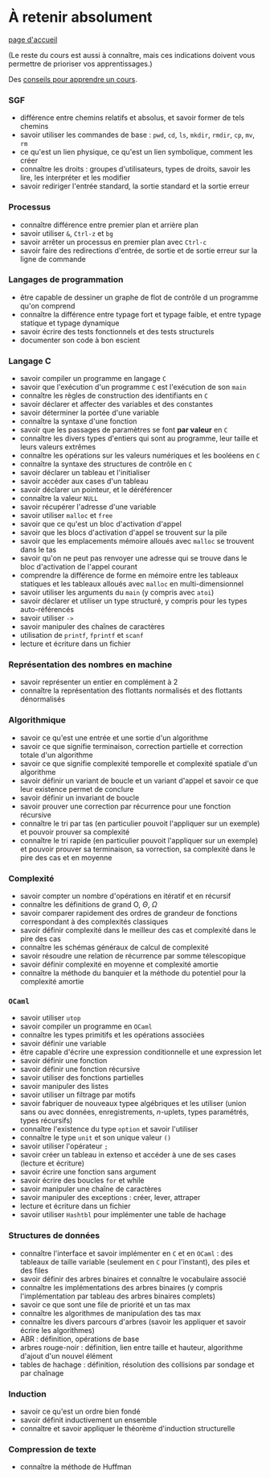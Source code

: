 # À retenir absolument

[page d'accueil](https://ineskkk.github.io/mp2i-pv/)

(Le reste du cours est aussi à connaître, mais ces indications doivent
vous permettre de prioriser vos apprentissages.)

Des [conseils pour apprendre un cours](https://www.youtube.com/watch?v=RVB3PBPxMWg).

### SGF

* différence entre chemins relatifs et absolus, et savoir former de
    tels chemins
* savoir utiliser les commandes de base : `pwd`, `cd`, `ls`,
  `mkdir`, `rmdir`, `cp`, `mv`, `rm`
* ce qu'est un lien physique, ce qu'est un lien symbolique, comment
  les créer
* connaître les droits : groupes d'utilisateurs, types de droits,
  savoir les lire, les interpréter et les modifier
* savoir rediriger l'entrée standard, la sortie standard et la sortie
  erreur

### Processus

* connaître différence entre premier plan et arrière plan
* savoir utiliser `&`, `Ctrl-z` et `bg`
* savoir arrêter un processus en premier plan avec `Ctrl-c`
* savoir faire des redirections d'entrée, de sortie et de sortie
  erreur sur la ligne de commande

### Langages de programmation

* être capable de dessiner un graphe de flot de contrôle d
un programme qu'on comprend
* connaître la différence entre typage fort et typage faible, et entre
  typage statique et typage dynamique
* savoir écrire des tests fonctionnels et des tests structurels
* documenter son code à bon escient

### Langage C

* savoir compiler un programme en langage `C`
* savoir que l'exécution d'un programme `C` est l'exécution de son
  `main`
* connaître les règles de construction des identifiants en `C`
* savoir déclarer et affecter des variables et des constantes
* savoir déterminer la portée d'une variable
* connaître la syntaxe d'une fonction
* savoir que les passages de paramètres se font **par valeur** en `C`
* connaître les divers types d'entiers qui sont au programme, leur
  taille et leurs valeurs extrêmes
* connaître les opérations sur les valeurs numériques et les booléens
  en `C`
* connaître la syntaxe des structures de contrôle en `C`
* savoir déclarer un tableau et l'initialiser
* savoir accéder aux cases d'un tableau
* savoir déclarer un pointeur, et le déréférencer
* connaître la valeur `NULL`
* savoir récupérer l'adresse d'une variable
* savoir utiliser `malloc` et `free`
* savoir que ce qu'est un bloc d'activation d'appel
* savoir que les blocs d'activation d'appel se trouvent sur la pile
* savoir que les emplacements mémoire alloués avec `malloc` se
  trouvent dans le tas
* savoir qu'on ne peut pas renvoyer une adresse qui se trouve dans le
  bloc d'activation de l'appel courant
* comprendre la différence de forme en mémoire entre les tableaux
  statiques et les tableaux alloués avec `malloc` en
  multi-dimensionnel
* savoir utiliser les arguments du `main` (y compris avec `atoi`)
* savoir déclarer et utiliser un type structuré, y compris pour les
  types auto-référencés
* savoir utiliser `->`
* savoir manipuler des chaînes de caractères
* utilisation de `printf`, `fprintf` et `scanf`
* lecture et écriture dans un fichier

### Représentation des nombres en machine

* savoir représenter un entier en complément à 2
* connaître la représentation des flottants normalisés et des
  flottants dénormalisés

### Algorithmique
* savoir ce qu'est une entrée et une sortie d'un algorithme
* savoir ce que signifie terminaison, correction partielle et
  correction totale d'un algorithme
* savoir ce que signifie complexité temporelle et complexité spatiale
  d'un algorithme
* savoir définir un variant de boucle et un variant d'appel et savoir
  ce que leur existence permet de conclure
* savoir définir un invariant de boucle
* savoir prouver une correction par récurrence pour une fonction
  récursive
* connaître le tri par tas (en particulier pouvoit l'appliquer sur un
  exemple) et pouvoir prouver sa complexité
* connaître le tri rapide (en particulier pouvoit l'appliquer sur un
  exemple) et pouvoir prouver sa terminaison, sa vorrection, sa
  complexité dans le pire des cas et en moyenne

### Complexité
* savoir compter un nombre d'opérations en itératif et en récursif
* connaître les définitions de grand O, $\Theta$, $\Omega$
* savoir comparer rapidement des ordres de grandeur de fonctions
  correspondant à des complexités classiques
* savoir définir complexité dans le meilleur des cas et complexité
  dans le pire des cas
* connaître les schémas généraux de calcul de complexité
* savoir résoudre une relation de récurrence par somme télescopique
* savoir définir complexité en moyenne et complexité amortie
* connaître la méthode du banquier et la méthode du potentiel pour la
  complexité amortie

### `OCaml`
* savoir utiliser `utop`
* savoir compiler un programme en `OCaml`
* connaître les types primitifs et les opérations associées
* savoir définir une variable
* être capable d'écrire une expression conditionnelle et une
  expression let
* savoir définir une fonction
* savoir définir une fonction récursive
* savoir utiliser des fonctions partielles
* savoir manipuler des listes
* savoir utiliser un filtrage par motifs
* savoir fabriquer de nouveaux typee algébriques et les utiliser
  (union sans ou avec données, enregistrements, $n$-uplets, types
  paramétrés, types récursifs)
* connaître l'existence du type `option` et savoir l'utiliser
* connaître le type `unit` et son unique valeur `()`
* savoir utiliser l'opérateur `;`
* savoir créer un tableau in extenso et accéder à une de ses cases
  (lecture et écriture)
* savoir écrire une fonction sans argument
* savoir écrire des boucles `for` et while
* savoir manipuler une chaîne de caractères
* savoir manipuler des exceptions : créer, lever, attraper 
* lecture et écriture dans un fichier
* savoir utiliser `Hashtbl` pour implémenter une table de hachage

### Structures de données
* connaître l'interface et savoir implémenter en `C` et en `OCaml` :
  des tableaux de taille variable (seulement en `C` pour l'instant),
  des piles et des files
* savoir définir des arbres binaires et connaître le vocabulaire
  associé
* connaître les implémentations des arbres binaires (y compris
  l'implémentation par tableau des arbres binaires complets)
* savoir ce que sont une file de priorité et un tas max
* connaître les algorithmes de manipulation des tas max
* connaître les divers parcours d'arbres (savoir les appliquer et
  savoir écrire les algorithmes)
* ABR : définition, opérations de base
* arbres rouge-noir : définition, lien entre taille et hauteur,
  algorithme d'ajout d'un nouvel élément
* tables de hachage : définition, résolution des collisions par sondage et par
  chaînage

### Induction
* savoir ce qu'est un ordre bien fondé
* savoir définit inductivement un ensemble
* connaître et savoir appliquer le théorème d'induction structurelle


### Compression de texte
* connaître la méthode de Huffman
